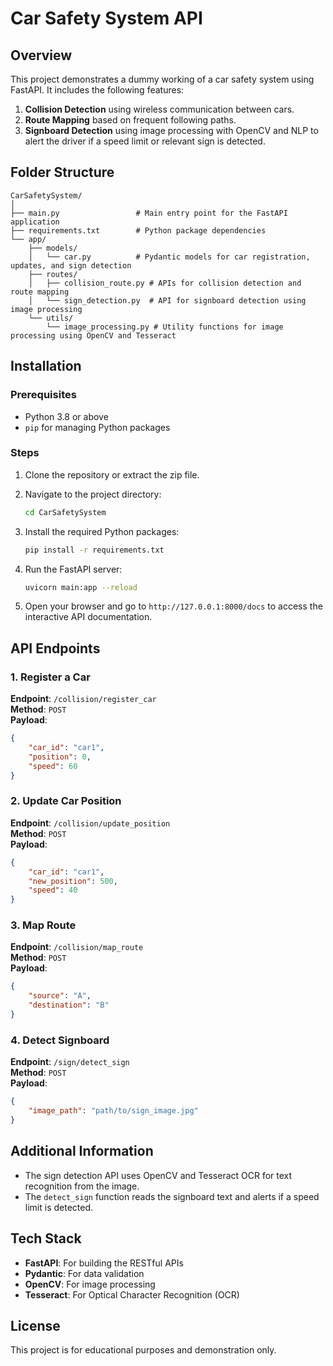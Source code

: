
# Car Safety System API

## Overview

This project demonstrates a dummy working of a car safety system using FastAPI. 
It includes the following features:
1. **Collision Detection** using wireless communication between cars.
2. **Route Mapping** based on frequent following paths.
3. **Signboard Detection** using image processing with OpenCV and NLP to alert the driver if a speed limit or relevant sign is detected.

## Folder Structure

```
CarSafetySystem/
│
├── main.py                 # Main entry point for the FastAPI application
├── requirements.txt        # Python package dependencies
└── app/
    ├── models/
    │   └── car.py          # Pydantic models for car registration, updates, and sign detection
    ├── routes/
    │   ├── collision_route.py # APIs for collision detection and route mapping
    │   └── sign_detection.py  # API for signboard detection using image processing
    └── utils/
        └── image_processing.py # Utility functions for image processing using OpenCV and Tesseract
```

## Installation

### Prerequisites

- Python 3.8 or above
- `pip` for managing Python packages

### Steps

1. Clone the repository or extract the zip file.
2. Navigate to the project directory:
   ```bash
   cd CarSafetySystem
   ```
3. Install the required Python packages:
   ```bash
   pip install -r requirements.txt
   ```
4. Run the FastAPI server:
   ```bash
   uvicorn main:app --reload
   ```

5. Open your browser and go to `http://127.0.0.1:8000/docs` to access the interactive API documentation.

## API Endpoints

### 1. Register a Car
**Endpoint**: `/collision/register_car`  
**Method**: `POST`  
**Payload**:
```json
{
    "car_id": "car1",
    "position": 0,
    "speed": 60
}
```

### 2. Update Car Position
**Endpoint**: `/collision/update_position`  
**Method**: `POST`  
**Payload**:
```json
{
    "car_id": "car1",
    "new_position": 500,
    "speed": 40
}
```

### 3. Map Route
**Endpoint**: `/collision/map_route`  
**Method**: `POST`  
**Payload**:
```json
{
    "source": "A",
    "destination": "B"
}
```

### 4. Detect Signboard
**Endpoint**: `/sign/detect_sign`  
**Method**: `POST`  
**Payload**:
```json
{
    "image_path": "path/to/sign_image.jpg"
}
```

## Additional Information

- The sign detection API uses OpenCV and Tesseract OCR for text recognition from the image.
- The `detect_sign` function reads the signboard text and alerts if a speed limit is detected.

## Tech Stack

- **FastAPI**: For building the RESTful APIs
- **Pydantic**: For data validation
- **OpenCV**: For image processing
- **Tesseract**: For Optical Character Recognition (OCR)

## License

This project is for educational purposes and demonstration only.
